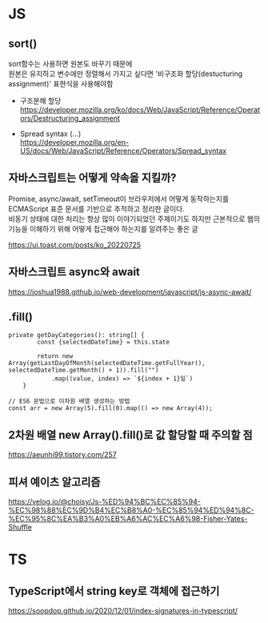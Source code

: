 # JS

## sort()
sort함수는 사용하면 원본도 바꾸기 때문에    
원본은 유지하고 변수에만 정렬해서 가지고 싶다면 '비구조화 할당(destucturing assignment)' 표현식을 사용해야함   

* 구조분해 할당   
<https://developer.mozilla.org/ko/docs/Web/JavaScript/Reference/Operators/Destructuring_assignment>

* Spread syntax (...)   
<https://developer.mozilla.org/en-US/docs/Web/JavaScript/Reference/Operators/Spread_syntax>   


## 자바스크립트는 어떻게 약속을 지킬까?

Promise, async/await, setTimeout이 브라우저에서 어떻게 동작하는지를 ECMAScript 표준 문서를 기반으로 추적하고 정리한 글이다.    
비동기 상태에 대한 처리는 항상 많이 이야기되었던 주제이기도 하지만 근본적으로 웹의 기능을 이해하기 위해 어떻게 접근해야 하는지를 알려주는 좋은 글   

<https://ui.toast.com/posts/ko_20220725>   


## 자바스크립트 async와 await   

<https://joshua1988.github.io/web-development/javascript/js-async-await/>   


## .fill()   

```TS
private getDayCategories(): string[] {
        const {selectedDateTime} = this.state

        return new Array(getLastDayOfMonth(selectedDateTime.getFullYear(), selectedDateTime.getMonth() + 1)).fill("")
            .map((value, index) => `${index + 1}일`)
    }
```

```TS 
// ES6 문법으로 이차원 배열 생성하는 방법
const arr = new Array(5).fill(0).map(() => new Array(4));
```


## 2차원 배열 new Array().fill()로 값 할당할 때 주의할 점   

<https://aeunhi99.tistory.com/257>   

## 피셔 예이츠 알고리즘

<https://velog.io/@choisy/Js-%ED%94%BC%EC%85%94-%EC%98%88%EC%9D%B4%EC%B8%A0-%EC%85%94%ED%94%8C-%EC%95%8C%EA%B3%A0%EB%A6%AC%EC%A6%98-Fisher-Yates-Shuffle>   

# TS

## TypeScript에서 string key로 객체에 접근하기   
<https://soopdop.github.io/2020/12/01/index-signatures-in-typescript/>
